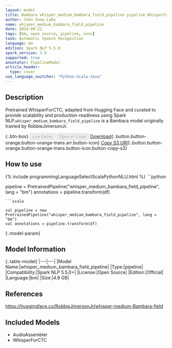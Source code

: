 ```yaml
---
layout: model
title: Bambara whisper_medium_bambara_field_pipeline pipeline WhisperForCTC from RobbieJimersonJr
author: John Snow Labs
name: whisper_medium_bambara_field_pipeline
date: 2024-09-22
tags: [bm, open_source, pipeline, onnx]
task: Automatic Speech Recognition
language: bm
edition: Spark NLP 5.5.0
spark_version: 3.0
supported: true
annotator: PipelineModel
article_header:
  type: cover
use_language_switcher: "Python-Scala-Java"
---
```


## Description

Pretrained WhisperForCTC, adapted from Hugging Face and curated to provide scalability and production-readiness using Spark NLP.`whisper_medium_bambara_field_pipeline` is a Bambara model originally trained by RobbieJimersonJr.

{:.btn-box}
<button class="button button-orange" disabled>Live Demo</button>
<button class="button button-orange" disabled>Open in Colab</button>
[Download](https://s3.amazonaws.com/auxdata.johnsnowlabs.com/public/models/whisper_medium_bambara_field_pipeline_bm_5.5.0_3.0_1727025839775.zip){:.button.button-orange.button-orange-trans.arr.button-icon}
[Copy S3 URI](s3://auxdata.johnsnowlabs.com/public/models/whisper_medium_bambara_field_pipeline_bm_5.5.0_3.0_1727025839775.zip){:.button.button-orange.button-orange-trans.button-icon.button-copy-s3}

## How to use



<div class="tabs-box" markdown="1">
{% include programmingLanguageSelectScalaPythonNLU.html %}
```python

pipeline = PretrainedPipeline("whisper_medium_bambara_field_pipeline", lang = "bm")
annotations =  pipeline.transform(df)   

```
```scala

val pipeline = new PretrainedPipeline("whisper_medium_bambara_field_pipeline", lang = "bm")
val annotations = pipeline.transform(df)

```
</div>

{:.model-param}
## Model Information

{:.table-model}
|---|---|
|Model Name:|whisper_medium_bambara_field_pipeline|
|Type:|pipeline|
|Compatibility:|Spark NLP 5.5.0+|
|License:|Open Source|
|Edition:|Official|
|Language:|bm|
|Size:|4.8 GB|

## References

https://huggingface.co/RobbieJimersonJr/whisper-medium-Bambara-field

## Included Models

- AudioAssembler
- WhisperForCTC